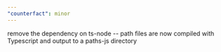 ```yaml
---
"counterfact": minor
---
```


remove the dependency on ts-node -- path files are now compiled with Typescript and output to a paths-js directory
